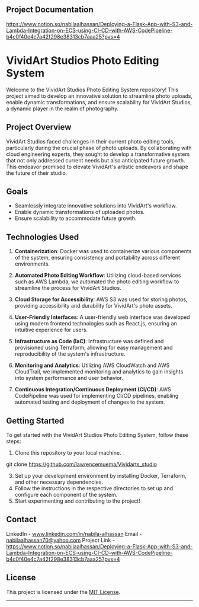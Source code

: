 ## Project Documentation 
https://www.notion.so/nabilaalhassan/Deploying-a-Flask-App-with-S3-and-Lambda-Integration-on-ECS-using-CI-CD-with-AWS-CodePipeline-b4c0f40e4c7a42f298e38313cb7aaa25?pvs=4


# VividArt Studios Photo Editing System

Welcome to the VividArt Studios Photo Editing System repository! This project aimed to develop an innovative solution to streamline photo uploads, enable dynamic transformations, and ensure scalability for VividArt Studios, a dynamic player in the realm of photography.

## Project Overview

VividArt Studios faced challenges in their current photo editing tools, particularly during the crucial phase of photo uploads. By collaborating with cloud engineering experts, they sought to develop a transformative system that not only addressed current needs but also anticipated future growth. This endeavor promised to elevate VividArt's artistic endeavors and shape the future of their studio.

## Goals

- Seamlessly integrate innovative solutions into VividArt's workflow.
- Enable dynamic transformations of uploaded photos.
- Ensure scalability to accommodate future growth.

## Technologies Used

1. **Containerization**: Docker was used to containerize various components of the system, ensuring consistency and portability across different environments.

2. **Automated Photo Editing Workflow**: Utilizing cloud-based services such as AWS Lambda, we automated the photo editing workflow to streamline the process for VividArt Studios.

3. **Cloud Storage for Accessibility**: AWS S3 was used for storing photos, providing accessibility and durability for VividArt's photo assets.

4. **User-Friendly Interfaces**: A user-friendly web interface was developed using modern frontend technologies such as React.js, ensuring an intuitive experience for users.

5. **Infrastructure as Code (IaC)**: Infrastructure was defined and provisioned using Terraform, allowing for easy management and reproducibility of the system's infrastructure.

6. **Monitoring and Analytics**: Utilizing AWS CloudWatch and AWS CloudTrail, we implemented monitoring and analytics to gain insights into system performance and user behavior.

7. **Continuous Integration/Continuous Deployment (CI/CD)**: AWS CodePipeline was used for implementing CI/CD pipelines, enabling automated testing and deployment of changes to the system.


## Getting Started

To get started with the VividArt Studios Photo Editing System, follow these steps:

1. Clone this repository to your local machine.
   
git clone https://github.com/lawrencemuema/Vividarts_studio

3. Set up your development environment by installing Docker, Terraform, and other necessary dependencies.
4. Follow the instructions in the respective directories to set up and configure each component of the system.
5. Start experimenting and contributing to the project!

## Contact 
LinkedIn - www.linkedin.com/in/nabila-alhassan
Email - nabilaalhassan70@yahoo.com
Project Link -  https://www.notion.so/nabilaalhassan/Deploying-a-Flask-App-with-S3-and-Lambda-Integration-on-ECS-using-CI-CD-with-AWS-CodePipeline-b4c0f40e4c7a42f298e38313cb7aaa25?pvs=4

## License

This project is licensed under the [MIT License](LICENSE).

---
